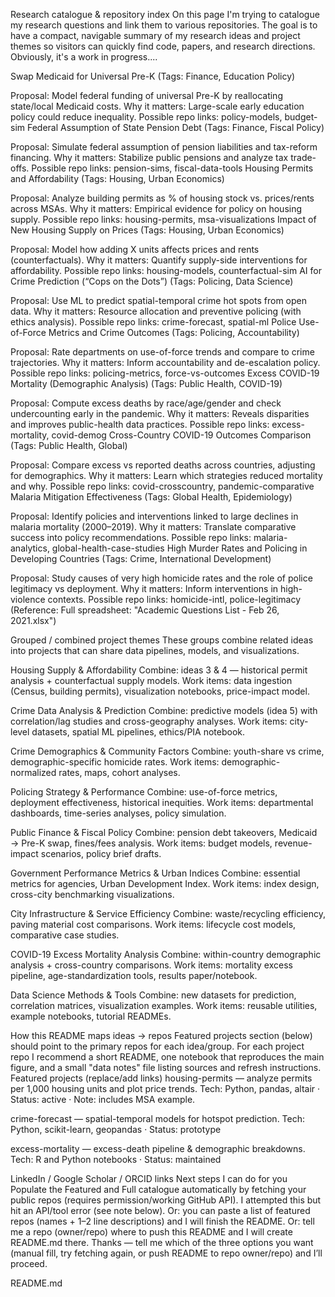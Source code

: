 Research catalogue & repository index
On this page I'm trying to catalogue my research questions and link them to various repositories. The goal is to have a compact, navigable summary of my research ideas and project themes so visitors can quickly find code, papers, and research directions. Obviously, it's a work in progress....

Swap Medicaid for Universal Pre-K (Tags: Finance, Education Policy)

Proposal: Model federal funding of universal Pre-K by reallocating state/local Medicaid costs.
Why it matters: Large-scale early education policy could reduce inequality.
Possible repo links: policy-models, budget-sim
Federal Assumption of State Pension Debt (Tags: Finance, Fiscal Policy)

Proposal: Simulate federal assumption of pension liabilities and tax-reform financing.
Why it matters: Stabilize public pensions and analyze tax trade-offs.
Possible repo links: pension-sims, fiscal-data-tools
Housing Permits and Affordability (Tags: Housing, Urban Economics)

Proposal: Analyze building permits as % of housing stock vs. prices/rents across MSAs.
Why it matters: Empirical evidence for policy on housing supply.
Possible repo links: housing-permits, msa-visualizations
Impact of New Housing Supply on Prices (Tags: Housing, Urban Economics)

Proposal: Model how adding X units affects prices and rents (counterfactuals).
Why it matters: Quantify supply-side interventions for affordability.
Possible repo links: housing-models, counterfactual-sim
AI for Crime Prediction (“Cops on the Dots”) (Tags: Policing, Data Science)

Proposal: Use ML to predict spatial-temporal crime hot spots from open data.
Why it matters: Resource allocation and preventive policing (with ethics analysis).
Possible repo links: crime-forecast, spatial-ml
Police Use-of-Force Metrics and Crime Outcomes (Tags: Policing, Accountability)

Proposal: Rate departments on use-of-force trends and compare to crime trajectories.
Why it matters: Inform accountability and de-escalation policy.
Possible repo links: policing-metrics, force-vs-outcomes
Excess COVID-19 Mortality (Demographic Analysis) (Tags: Public Health, COVID-19)

Proposal: Compute excess deaths by race/age/gender and check undercounting early in the pandemic.
Why it matters: Reveals disparities and improves public-health data practices.
Possible repo links: excess-mortality, covid-demog
Cross-Country COVID-19 Outcomes Comparison (Tags: Public Health, Global)

Proposal: Compare excess vs reported deaths across countries, adjusting for demographics.
Why it matters: Learn which strategies reduced mortality and why.
Possible repo links: covid-crosscountry, pandemic-comparative
Malaria Mitigation Effectiveness (Tags: Global Health, Epidemiology)

Proposal: Identify policies and interventions linked to large declines in malaria mortality (2000–2019).
Why it matters: Translate comparative success into policy recommendations.
Possible repo links: malaria-analytics, global-health-case-studies
High Murder Rates and Policing in Developing Countries (Tags: Crime, International Development)

Proposal: Study causes of very high homicide rates and the role of police legitimacy vs deployment.
Why it matters: Inform interventions in high-violence contexts.
Possible repo links: homicide-intl, police-legitimacy
(Reference: Full spreadsheet: "Academic Questions List - Feb 26, 2021.xlsx")

Grouped / combined project themes
These groups combine related ideas into projects that can share data pipelines, models, and visualizations.

Housing Supply & Affordability
Combine: ideas 3 & 4 — historical permit analysis + counterfactual supply models.
Work items: data ingestion (Census, building permits), visualization notebooks, price-impact model.

Crime Data Analysis & Prediction
Combine: predictive models (idea 5) with correlation/lag studies and cross-geography analyses.
Work items: city-level datasets, spatial ML pipelines, ethics/PIA notebook.

Crime Demographics & Community Factors
Combine: youth-share vs crime, demographic-specific homicide rates.
Work items: demographic-normalized rates, maps, cohort analyses.

Policing Strategy & Performance
Combine: use-of-force metrics, deployment effectiveness, historical inequities.
Work items: departmental dashboards, time-series analyses, policy simulation.

Public Finance & Fiscal Policy
Combine: pension debt takeovers, Medicaid → Pre-K swap, fines/fees analysis.
Work items: budget models, revenue-impact scenarios, policy brief drafts.

Government Performance Metrics & Urban Indices
Combine: essential metrics for agencies, Urban Development Index.
Work items: index design, cross-city benchmarking visualizations.

City Infrastructure & Service Efficiency
Combine: waste/recycling efficiency, paving material cost comparisons.
Work items: lifecycle cost models, comparative case studies.

COVID-19 Excess Mortality Analysis
Combine: within-country demographic analysis + cross-country comparisons.
Work items: mortality excess pipeline, age-standardization tools, results paper/notebook.

Data Science Methods & Tools
Combine: new datasets for prediction, correlation matrices, visualization examples.
Work items: reusable utilities, example notebooks, tutorial READMEs.

How this README maps ideas → repos
Featured projects section (below) should point to the primary repos for each idea/group.
For each project repo I recommend a short README, one notebook that reproduces the main figure, and a small "data notes" file listing sources and refresh instructions.
Featured projects (replace/add links)
housing-permits — analyze permits per 1,000 housing units and plot price trends.
Tech: Python, pandas, altair · Status: active · Note: includes MSA example.

crime-forecast — spatial-temporal models for hotspot prediction.
Tech: Python, scikit-learn, geopandas · Status: prototype

excess-mortality — excess-death pipeline & demographic breakdowns.
Tech: R and Python notebooks · Status: maintained

LinkedIn / Google Scholar / ORCID links
Next steps I can do for you
Populate the Featured and Full catalogue automatically by fetching your public repos (requires permission/working GitHub API). I attempted this but hit an API/tool error (see note below).
Or: you can paste a list of featured repos (names + 1–2 line descriptions) and I will finish the README.
Or: tell me a repo (owner/repo) where to push this README and I will create README.md there.
Thanks — tell me which of the three options you want (manual fill, try fetching again, or push README to repo owner/repo) and I’ll proceed.

README.md

